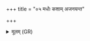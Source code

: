 +++
title = "०५ मधोः कशाम् अजनयन्त"

+++
<details><summary>मूलम् (GR)</summary>

मधोः कशाम् अजनयन्त देवास्  
तस्या गर्भो अभवद् विश्वरूपम् ।  
तं जातं तरुणं पिपर्ति माता  
स जातो विश्वा भुवनाभि वस्ते ॥
</details>